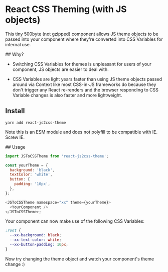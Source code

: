 # React CSS Theming (with JS objects)

This tiny 500byte (not gzipped) component allows JS theme objects to be passed into your component where they're converted into CSS Variables for internal use.

## Why?

- Switching CSS Variables for themes is unpleasant for users of your component, JS objects are easier to deal with.

- CSS Variables are light years faster than using JS theme objects passed around via Context like most CSS-in-JS frameworks do because they don't trigger any React re-renders and the browser responding to CSS Variable changes is also faster and more lightweight.

## Install

```
yarn add react-js2css-theme
```

Note this is an ESM module and does not polyfill to be compatible with IE. Screw IE.

## Usage

```js
import JSToCSSTheme from 'react-js2css-theme';

const yourTheme = {
  background: 'black',
  textColor: 'white',
  button: {
    padding: '10px',
  },
};

<JSToCSSTheme namespace="xx" theme={yourTheme}>
  <YourComponent />
</JSToCSSTheme>;
```

Your component can now make use of the following CSS Variables:

```css
:root {
  --xx-background: black;
  --xx-text-color: white;
  --xx-button-padding: 10px;
}
```

Now try changing the theme object and watch your component's theme change :)
